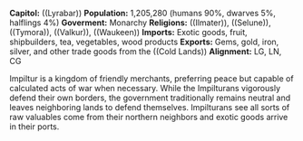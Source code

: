 __Capitol:__ ((Lyrabar))
__Population:__ 1,205,280 (humans 90%, dwarves 5%, halflings 4%)
__Goverment:__ Monarchy
__Religions:__ ((Ilmater)), ((Selune)), ((Tymora)), ((Valkur)), ((Waukeen))
__Imports:__ Exotic goods, fruit, shipbuilders, tea, vegetables, wood products
__Exports:__ Gems, gold, iron, silver, and other trade goods from the ((Cold Lands))
__Alignment:__ LG, LN, CG

Impiltur is a kingdom of friendly merchants, preferring peace but capable of calculated acts of war when necessary.  While the Impilturans vigorously defend their own borders, the government traditionally remains neutral and leaves neighboring lands to defend themselves.  Impilturans see all sorts of raw valuables come from their northern neighbors and exotic goods arrive in their ports.
